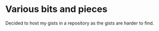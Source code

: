 Various bits and pieces
=======================

Decided to host my gists in a repository as the gists are harder to find.
